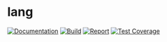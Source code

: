 # lang

[![Documentation](https://godoc.org/github.com/willfaught/lang?status.svg)](https://godoc.org/github.com/willfaught/lang)
[![Build](https://travis-ci.org/willfaught/lang.svg?branch=master)](https://travis-ci.org/willfaught/lang)
[![Report](https://goreportcard.com/badge/github.com/willfaught/lang)](https://goreportcard.com/report/github.com/willfaught/lang)
[![Test Coverage](https://coveralls.io/repos/github/willfaught/lang/badge.svg?branch=master)](https://coveralls.io/github/willfaught/lang?branch=master)

